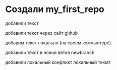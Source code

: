 ﻿# Создали my_first_repo
добавили текст

добавили текст через сайт github

добавим текст локально (на своем компьютере).

добавили текст в новой ветке newbranch

добавили локальный конфликт локальный текмт




